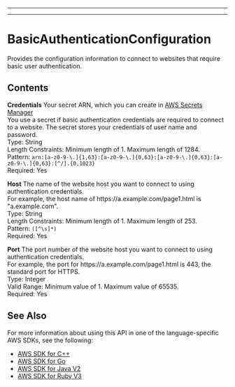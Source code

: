 --------

--------

# BasicAuthenticationConfiguration<a name="API_BasicAuthenticationConfiguration"></a>

Provides the configuration information to connect to websites that require basic user authentication\.

## Contents<a name="API_BasicAuthenticationConfiguration_Contents"></a>

 **Credentials**   <a name="Kendra-Type-BasicAuthenticationConfiguration-Credentials"></a>
Your secret ARN, which you can create in [AWS Secrets Manager](https://docs.aws.amazon.com/secretsmanager/latest/userguide/intro.html)   
You use a secret if basic authentication credentials are required to connect to a website\. The secret stores your credentials of user name and password\.  
Type: String  
Length Constraints: Minimum length of 1\. Maximum length of 1284\.  
Pattern: `arn:[a-z0-9-\.]{1,63}:[a-z0-9-\.]{0,63}:[a-z0-9-\.]{0,63}:[a-z0-9-\.]{0,63}:[^/].{0,1023}`   
Required: Yes

 **Host**   <a name="Kendra-Type-BasicAuthenticationConfiguration-Host"></a>
The name of the website host you want to connect to using authentication credentials\.  
For example, the host name of https://a\.example\.com/page1\.html is "a\.example\.com"\.  
Type: String  
Length Constraints: Minimum length of 1\. Maximum length of 253\.  
Pattern: `([^\s]*)`   
Required: Yes

 **Port**   <a name="Kendra-Type-BasicAuthenticationConfiguration-Port"></a>
The port number of the website host you want to connect to using authentication credentials\.  
For example, the port for https://a\.example\.com/page1\.html is 443, the standard port for HTTPS\.  
Type: Integer  
Valid Range: Minimum value of 1\. Maximum value of 65535\.  
Required: Yes

## See Also<a name="API_BasicAuthenticationConfiguration_SeeAlso"></a>

For more information about using this API in one of the language\-specific AWS SDKs, see the following:
+  [ AWS SDK for C\+\+](https://docs.aws.amazon.com/goto/SdkForCpp/kendra-2019-02-03/BasicAuthenticationConfiguration) 
+  [ AWS SDK for Go](https://docs.aws.amazon.com/goto/SdkForGoV1/kendra-2019-02-03/BasicAuthenticationConfiguration) 
+  [ AWS SDK for Java V2](https://docs.aws.amazon.com/goto/SdkForJavaV2/kendra-2019-02-03/BasicAuthenticationConfiguration) 
+  [ AWS SDK for Ruby V3](https://docs.aws.amazon.com/goto/SdkForRubyV3/kendra-2019-02-03/BasicAuthenticationConfiguration) 